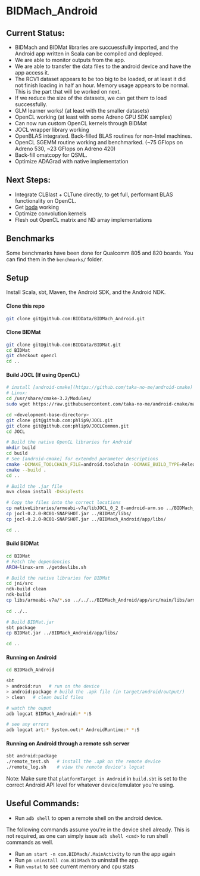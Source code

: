 # BIDMach_Android

## Current Status:
* BIDMach and BIDMat libraries are succuessfully imported, and the Android app written in Scala can be compiled and deployed.
* We are able to monitor outputs from the app.
* We are able to transfer the data files to the android device and have the app access it.
* The RCV1 dataset appears to be too big to be loaded, or at least it did not finish loading in half an hour. Memory usage appears to be normal. This is the part that will be worked on next. 
* If we reduce the size of the datasets, we can get them to load successfully.
* GLM learner works! (at least with the smaller datasets)
* OpenCL working (at least with some Adreno GPU SDK samples)
* Can now run custom OpenCL kernels through BIDMat
* JOCL wrapper library working
* OpenBLAS integrated. Back-filled BLAS routines for non-Intel machines.
* OpenCL SGEMM routine working and benchmarked. (~75 GFlops on Adreno 530, ~23 GFlops on Adreno 420)
* Back-fill omatcopy for QSML.
* Optimize ADAGrad with native implementation

## Next Steps:
* Integrate CLBlast + CLTune directly, to get full, performant BLAS functionality on OpenCL.
* Get [boda](https://github.com/moskewcz/boda) working
* Optimize convolution kernels
* Flesh out OpenCL matrix and ND array implementations

## Benchmarks

Some benchmarks have been done for Qualcomm 805 and 820 boards. You can find them in the `benchmarks/` folder.

## Setup

Install Scala, sbt, Maven, the Android SDK, and the Android NDK.

#### Clone this repo

```bash
git clone git@github.com:BIDData/BIDMach_Android.git
```

#### Clone BIDMat

```bash
git clone git@github.com:BIDData/BIDMat.git
cd BIDMat
git checkout opencl
cd ..
```

#### Build JOCL (If using OpenCL)

```bash
# install [android-cmake](https://github.com/taka-no-me/android-cmake)
# Linux:
cd /usr/share/cmake-3.2/Modules/
sudo wget https://raw.githubusercontent.com/taka-no-me/android-cmake/master/android.toolchain.cmake

cd <development-base-directory>
git clone git@github.com:phlip9/JOCL.git
git clone git@github.com:phlip9/JOCLCommon.git
cd JOCL

# Build the native OpenCL libraries for Android
mkdir build
cd build
# See [android-cmake] for extended parameter descriptions
cmake -DCMAKE_TOOLCHAIN_FILE=android.toolchain -DCMAKE_BUILD_TYPE=Release -DANDROID_ABI=armeabi-v7a -DANDROID_NATIVE_API_LEVEL=21 ..
cmake --build .
cd ..

# Build the .jar file
mvn clean install -DskipTests

# Copy the files into the correct locations
cp nativeLibraries/armeabi-v7a/libJOCL_0_2_0-android-arm.so ../BIDMach_Android/app/src/main/libs/armeabi-v7a/ 
cp jocl-0.2.0-RC01-SNAPSHOT.jar ../BIDMat/libs/
cp jocl-0.2.0-RC01-SNAPSHOT.jar ../BIDMach_Android/app/libs/

cd ..
```

#### Build BIDMat

```bash
cd BIDMat
# Fetch the dependencies
ARCH=linux-arm ./getdevlibs.sh

# Build the native libraries for BIDMat
cd jni/src
ndk-build clean
ndk-build
cp libs/armeabi-v7a/*.so ../../../BIDMach_Android/app/src/main/libs/armeabi-v7a/
 
cd ../..

# Build BIDMat.jar
sbt package
cp BIDMat.jar ../BIDMach_Android/app/libs/

cd ..
```

#### Running on Android

```bash
cd BIDMach_Android

sbt
> android:run   # run on the device
> android:package # build the .apk file (in target/android/output/)
> clean   # clean build files

# watch the ouput
adb logcat BIDMach_Android:* *:S

# see any errors
adb logcat art:* System.out:* AndroidRuntime:* *:S
```

#### Running on Android through a remote ssh server

```bash
sbt android:package
./remote_test.sh   # install the .apk on the remote device
./remote_log.sh    # view the remote device's logcat
```

Note: Make sure that `platformTarget in Android` in `build.sbt` is set to the correct Android API level for whatever device/emulator you're using.


## Useful Commands:

* Run `adb shell` to open a remote shell on the android device. 

The following commands assume you're in the device shell already. This is not required, as one can simply issue `adb shell <cmd>` to run shell commands as well. 

* Run `am start -n com.BIDMach/.MainActivity` to run the app again
* Run `pm uninstall com.BIDMach` to uninstall the app.
* Run `vmstat` to see current memory and cpu stats
